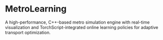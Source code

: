 # MetroLearning
A high-performance, C++-based metro simulation engine with real-time visualization and TorchScript-integrated online learning policies for adaptive transport optimization.
